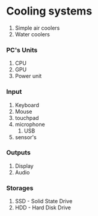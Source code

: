 # Cooling systems

1. Simple air coolers
2. Water coolers 

### PC's Units
1. CPU
2. GPU
3. Power unit

### Input
1. Keyboard
2. Mouse
3. touchpad
4. microphone
	1. USB
5. sensor's
### Outputs
1. Display
2. Audio

### Storages
1. SSD - Solid State Drive
2. HDD - Hard Disk Drive




